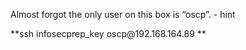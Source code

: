 Almost forgot the only user on this box is “oscp”\. \- hint

**ssh infosecprep\_key oscp@192\.168\.164\.89
**
